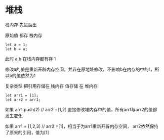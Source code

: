 # 堆栈

栈内存 先进后出

原始值 都存 栈内存
```
let a = 1;
let b = a;
```
此时 a,b 在栈内存都有存 1

修改a的值是重新开辟内存空间，并非在原地址修改，不影响b在内存的中的1，所以b的值依然为1

复杂类型 把引用存储在 栈内存 值存储 在 堆内存
```
let arr1 = [1];
let arr2 = arr1;
```
如果 arr1.push(2) // arr2 =[1,2] 直接修改堆内存中的值，所有arr1与arr2的值都发生变化

如果 arr1 = [1,2,3] // arr2 =[1]，相当于为arr1重新开辟内存空间， arr2依然保持了原来的引用，值为[1]


